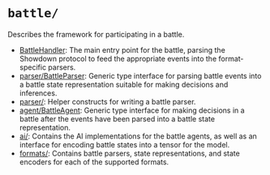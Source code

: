 # `battle/`

Describes the framework for participating in a battle.

-   [BattleHandler](BattleHandler.ts): The main entry point for the battle,
    parsing the Showdown protocol to feed the appropriate events into the
    format-specific parsers.
-   [parser/BattleParser](parser/BattleParser.ts): Generic type interface for
    parsing battle events into a battle state representation suitable for making
    decisions and inferences.
-   [parser/](parser/): Helper constructs for writing a battle parser.
-   [agent/BattleAgent](agent/BattleAgent.ts): Generic type interface for making
    decisions in a battle after the events have been parsed into a battle state
    representation.
-   [ai/](ai/): Contains the AI implementations for the battle agents, as well
    as an interface for encoding battle states into a tensor for the model.
-   [formats/](formats/): Contains battle parsers, state representations, and
    state encoders for each of the supported formats.

